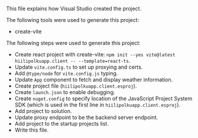 This file explains how Visual Studio created the project.

The following tools were used to generate this project:
- create-vite

The following steps were used to generate this project:
- Create react project with create-vite: `npm init --yes vite@latest hiilipolkuapp.client -- --template=react-ts`.
- Update `vite.config.ts` to set up proxying and certs.
- Add `@type/node` for `vite.config.js` typing.
- Update `App` component to fetch and display weather information.
- Create project file (`hiilipolkuapp.client.esproj`).
- Create `launch.json` to enable debugging.
- Create `nuget.config` to specify location of the JavaScript Project System SDK (which is used in the first line in `hiilipolkuapp.client.esproj`).
- Add project to solution.
- Update proxy endpoint to be the backend server endpoint.
- Add project to the startup projects list.
- Write this file.
